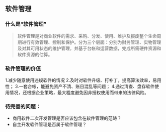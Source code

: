 ## 软件管理

### 什么是“软件管理”
>软件管理是对商业软件的需求、采购、分发、使用、维护及报废整个生命周期进行有效管理、控制和保护。分为三个层面：分别为财务管理、实物管理及对其可用状态的维护管理，并基于台帐和运营数据，完成所需硬件资源和软件资源的估算。

### 软件管理的价值
1.减少随意使用违规软件的情况
2.及时对软件升级、打补丁，提高算法效率，易用性；
3.一套台帐，能避免资产不清、账目混乱等问题；
4.通过清查、盘存软件使用情况，还根据企业策略，最大程度避免因非授权使用而带来的法律风险。


### 待完善的问题：

* 商用软件二次开发管理是否应该包含在软件管理的范畴？
* 自主开发软件管理是否属于软件管理？
